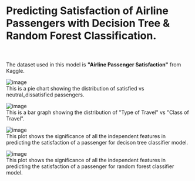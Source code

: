 <h1>Predicting Satisfaction of Airline Passengers with Decision Tree & Random Forest Classification.</h1>
<br><br>The dataset used in this model is <b>"Airline Passenger Satisfaction"</b> from Kaggle.<br>

![image](https://user-images.githubusercontent.com/72664379/183853302-652caa80-f3e7-4e9a-afc0-1973a80e607b.png) <br>
This is a pie chart showing the distribution of satisfied vs neutral_dissatisfied passengers. <br>



![image](https://user-images.githubusercontent.com/72664379/183853403-8af2828a-d877-40f4-a8e5-b52f12f4e89e.png) <br>
This is a bar graph showing the distribution of "Type of Travel" vs "Class of Travel". <br>



![image](https://user-images.githubusercontent.com/72664379/183853510-b044a1f5-149e-49f9-a0e6-01d544165227.png) <br>
This plot shows the significance of all the independent features in predicting the satisfaction of a passenger for decison tree classifier model. <br>



![image](https://user-images.githubusercontent.com/72664379/183853563-18cb411f-2589-489b-9a64-a963f45937fe.png) <br>
This plot shows the significance of all the independent features in predicting the satisfaction of a passenger for random forest classifier model. <br>
